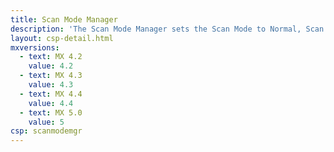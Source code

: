 ```yaml
---
title: Scan Mode Manager
description: 'The Scan Mode Manager sets the Scan Mode to Normal, Scan 1, or Scan 2.'
layout: csp-detail.html
mxversions:
  - text: MX 4.2
    value: 4.2
  - text: MX 4.3
    value: 4.3
  - text: MX 4.4
    value: 4.4
  - text: MX 5.0
    value: 5
csp: scanmodemgr
---
```





